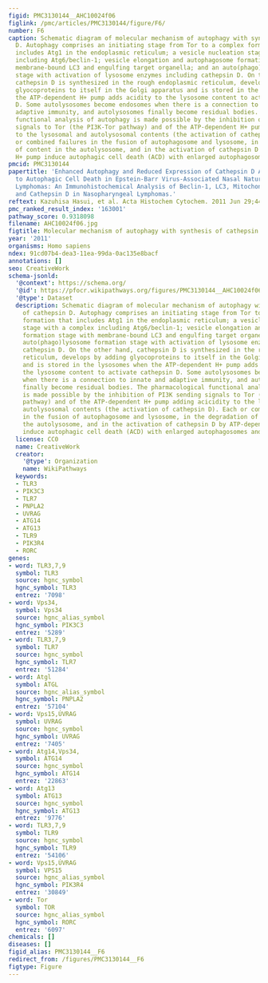 ```yaml
---
figid: PMC3130144__AHC10024f06
figlink: /pmc/articles/PMC3130144/figure/F6/
number: F6
caption: Schematic diagram of molecular mechanism of autophagy with synthesis of cathepsin
  D. Autophagy comprises an initiating stage from Tor to a complex formation that
  includes Atg1 in the endoplasmic reticulum; a vesicle nucleation stage with a complex
  including Atg6/beclin-1; vesicle elongation and autophagosome formation stage with
  membrane-bound LC3 and engulfing target organella; and an auto(phago)lysosome formation
  stage with activation of lysosome enzymes including cathepsin D. On the other hand,
  cathepsin D is synthesized in the rough endoplasmic reticulum, develops by adding
  glyocoproteins to itself in the Golgi apparatus and is stored in the lysosomes when
  the ATP-dependent H+ pump adds acidity to the lysosome content to activate cathepsin
  D. Some autolysosomes become endosomes when there is a connection to innate and
  adaptive immunity, and autolysosomes finally become residual bodies. The pharmacological
  functional analysis of autophagy is made possible by the inhibition of PI3K sending
  signals to Tor (the PI3K-Tor pathway) and of the ATP-dependent H+ pump adding acicidity
  to the lysosomal and autolysosomal contents (the activation of cathepsin D). Each
  or combined failures in the fusion of autophagosome and lysosome, in the degradation
  of content in the autolysosome, and in the activation of cathepsin D by ATP-dependent
  H+ pump induce autophagic cell death (ACD) with enlarged autophagosomes and autolysosomes.
pmcid: PMC3130144
papertitle: 'Enhanced Autophagy and Reduced Expression of Cathepsin D Are Related
  to Autophagic Cell Death in Epstein-Barr Virus-Associated Nasal Natural Killer/T-Cell
  Lymphomas: An Immunohistochemical Analysis of Beclin-1, LC3, Mitochondria (AE-1),
  and Cathepsin D in Nasopharyngeal Lymphomas.'
reftext: Kazuhisa Hasui, et al. Acta Histochem Cytochem. 2011 Jun 29;44(3):119-131.
pmc_ranked_result_index: '163001'
pathway_score: 0.9318098
filename: AHC10024f06.jpg
figtitle: Molecular mechanism of autophagy with synthesis of cathepsin D
year: '2011'
organisms: Homo sapiens
ndex: 91cd07b4-dea3-11ea-99da-0ac135e8bacf
annotations: []
seo: CreativeWork
schema-jsonld:
  '@context': https://schema.org/
  '@id': https://pfocr.wikipathways.org/figures/PMC3130144__AHC10024f06.html
  '@type': Dataset
  description: Schematic diagram of molecular mechanism of autophagy with synthesis
    of cathepsin D. Autophagy comprises an initiating stage from Tor to a complex
    formation that includes Atg1 in the endoplasmic reticulum; a vesicle nucleation
    stage with a complex including Atg6/beclin-1; vesicle elongation and autophagosome
    formation stage with membrane-bound LC3 and engulfing target organella; and an
    auto(phago)lysosome formation stage with activation of lysosome enzymes including
    cathepsin D. On the other hand, cathepsin D is synthesized in the rough endoplasmic
    reticulum, develops by adding glyocoproteins to itself in the Golgi apparatus
    and is stored in the lysosomes when the ATP-dependent H+ pump adds acidity to
    the lysosome content to activate cathepsin D. Some autolysosomes become endosomes
    when there is a connection to innate and adaptive immunity, and autolysosomes
    finally become residual bodies. The pharmacological functional analysis of autophagy
    is made possible by the inhibition of PI3K sending signals to Tor (the PI3K-Tor
    pathway) and of the ATP-dependent H+ pump adding acicidity to the lysosomal and
    autolysosomal contents (the activation of cathepsin D). Each or combined failures
    in the fusion of autophagosome and lysosome, in the degradation of content in
    the autolysosome, and in the activation of cathepsin D by ATP-dependent H+ pump
    induce autophagic cell death (ACD) with enlarged autophagosomes and autolysosomes.
  license: CC0
  name: CreativeWork
  creator:
    '@type': Organization
    name: WikiPathways
  keywords:
  - TLR3
  - PIK3C3
  - TLR7
  - PNPLA2
  - UVRAG
  - ATG14
  - ATG13
  - TLR9
  - PIK3R4
  - RORC
genes:
- word: TLR3,7,9
  symbol: TLR3
  source: hgnc_symbol
  hgnc_symbol: TLR3
  entrez: '7098'
- word: Vps34,
  symbol: Vps34
  source: hgnc_alias_symbol
  hgnc_symbol: PIK3C3
  entrez: '5289'
- word: TLR3,7,9
  symbol: TLR7
  source: hgnc_symbol
  hgnc_symbol: TLR7
  entrez: '51284'
- word: Atgl
  symbol: ATGL
  source: hgnc_alias_symbol
  hgnc_symbol: PNPLA2
  entrez: '57104'
- word: Vps15,ÚVRAG
  symbol: UVRAG
  source: hgnc_symbol
  hgnc_symbol: UVRAG
  entrez: '7405'
- word: Atg14,Vps34,
  symbol: ATG14
  source: hgnc_symbol
  hgnc_symbol: ATG14
  entrez: '22863'
- word: Atg13
  symbol: ATG13
  source: hgnc_symbol
  hgnc_symbol: ATG13
  entrez: '9776'
- word: TLR3,7,9
  symbol: TLR9
  source: hgnc_symbol
  hgnc_symbol: TLR9
  entrez: '54106'
- word: Vps15,ÚVRAG
  symbol: VPS15
  source: hgnc_alias_symbol
  hgnc_symbol: PIK3R4
  entrez: '30849'
- word: Tor
  symbol: TOR
  source: hgnc_alias_symbol
  hgnc_symbol: RORC
  entrez: '6097'
chemicals: []
diseases: []
figid_alias: PMC3130144__F6
redirect_from: /figures/PMC3130144__F6
figtype: Figure
---
```

